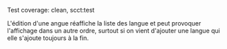 Test coverage: clean, scct:test

L'édition d'une angue réaffiche la liste des langue et peut provoquer l'affichage dans un autre ordre, surtout si on vient d'ajouter une langue qui elle s'ajoute toujours à la fin.